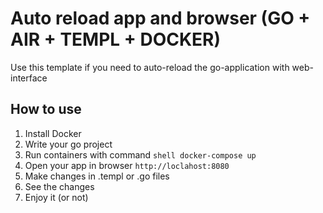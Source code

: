 # Auto reload app and browser (GO + AIR + TEMPL + DOCKER)
Use this template if you need to auto-reload the go-application with web-interface

## How to use
1. Install Docker
2. Write your go project
3. Run containers with command ```shell docker-compose up```
4. Open your app in browser ```http://loclahost:8080```
5. Make changes in .templ or .go files
6. See the changes
7. Enjoy it (or not)